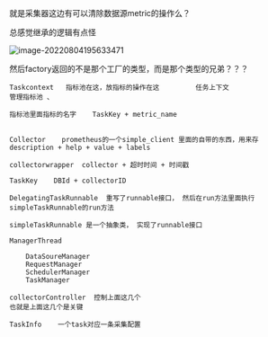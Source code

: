 就是采集器这边有可以清除数据源metric的操作么？





总感觉继承的逻辑有点怪

![image-20220804195633471](C:\Users\windows\AppData\Roaming\Typora\typora-user-images\image-20220804195633471.png)

然后factory返回的不是那个工厂的类型，而是那个类型的兄弟？？？





```
Taskcontext   指标池在这，放指标的操作在这         任务上下文   
管理指标池 、 

指标池里面指标的名字    TaskKey + metric_name


Collector    prometheus的一个simple_client 里面的自带的东西，用来存description + help + value + labels

collectorwrapper  collector + 超时时间 + 时间戳 

TaskKey    DBId + collectorID
```



```
DelegatingTaskRunnable  重写了runnable接口， 然后在run方法里面执行 simpleTaskRunnable的run方法

simpleTaskRunnable 是一个抽象类， 实现了runnable接口 
```



```
ManagerThread

	DataSoureManager
	RequestManager
	SchedulerManager
	TaskManager
	
collectorController  控制上面这几个
也就是上面这几个是关键
```



```
TaskInfo    一个task对应一条采集配置
```



```
```











